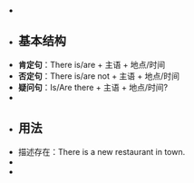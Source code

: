 -
- ## 基本结构
- **肯定句**：There is/are + 主语 + 地点/时间
- **否定句**：There is/are not + 主语 + 地点/时间
- **疑问句**：Is/Are there + 主语 + 地点/时间?
-
- ## 用法
- 描述存在：There is a new restaurant in town.
-
-